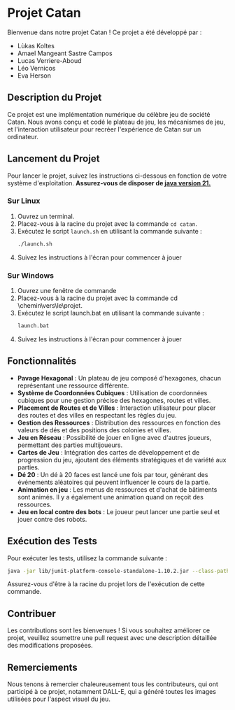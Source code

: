 # Projet Catan

Bienvenue dans notre projet Catan ! Ce projet a été développé par :

- Lùkas Koltes
- Amael Mangeant Sastre Campos
- Lucas Verriere-Aboud
- Léo Vernicos
- Eva Herson

## Description du Projet

Ce projet est une implémentation numérique du célèbre jeu de société Catan. Nous avons conçu et codé le plateau de jeu, les mécanismes de jeu, et l'interaction utilisateur pour recréer l'expérience de Catan sur un ordinateur.

## Lancement du Projet

Pour lancer le projet, suivez les instructions ci-dessous en fonction de votre système d'exploitation.
**Assurez-vous de disposer de [java version 21.](https://www.oracle.com/java/technologies/downloads/#java21)**

### Sur Linux

1. Ouvrez un terminal.
2. Placez-vous à la racine du projet avec la commande `cd catan`.
3. Exécutez le script `launch.sh` en utilisant la commande suivante :
   ```bash
   ./launch.sh
   ```
4. Suivez les instructions à l'écran pour commencer à jouer 

### Sur Windows

1. Ouvrez une fenêtre de commande
2. Placez-vous à la racine du projet avec la commande cd \chemin\vers\le\projet.
3. Exécutez le script launch.bat en utilisant la commande suivante :
    ```cmd 
    launch.bat
    ```
4. Suivez les instructions à l'écran pour commencer à jouer 

## Fonctionnalités

- **Pavage Hexagonal** : Un plateau de jeu composé d'hexagones, chacun représentant une ressource différente.
- **Système de Coordonnées Cubiques** : Utilisation de coordonnées cubiques pour une gestion précise des hexagones, routes et villes.
- **Placement de Routes et de Villes** : Interaction utilisateur pour placer des routes et des villes en respectant les règles du jeu.
- **Gestion des Ressources** : Distribution des ressources en fonction des valeurs de dés et des positions des colonies et villes.
- **Jeu en Réseau** : Possibilité de jouer en ligne avec d'autres joueurs, permettant des parties multijoueurs.
- **Cartes de Jeu** : Intégration des cartes de développement et de progression du jeu, ajoutant des éléments stratégiques et de variété aux parties.
- **Dé 20** : Un dé à 20 faces est lancé une fois par tour, générant des événements aléatoires qui peuvent influencer le cours de la partie.
- **Animation en jeu** : Les menus de ressources et d'achat de bâtiments sont animés. Il y a également une animation quand on reçoit des ressources. 
- **Jeu en local contre des bots** : Le joueur peut lancer une partie seul et jouer contre des robots.

## Exécution des Tests

Pour exécuter les tests, utilisez la commande suivante :

```bash
java -jar lib/junit-platform-console-standalone-1.10.2.jar --class-path "bin;lib/*" --scan-class-path
```
Assurez-vous d'être à la racine du projet lors de l'exécution de cette commande.
## Contribuer

Les contributions sont les bienvenues ! Si vous souhaitez améliorer ce projet, veuillez soumettre une pull request avec une description détaillée des modifications proposées.

## Remerciements

Nous tenons à remercier chaleureusement tous les contributeurs, qui ont participé à ce projet, notamment DALL-E, qui a généré toutes les images utilisées pour l'aspect visuel du jeu.
